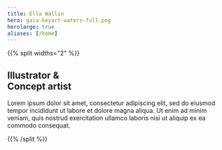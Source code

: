 ```yaml
---
title: Ella Wallin
hero: gaia-keyart-waters-full.png
herolarge: true
aliases: [/home]
---
```


{{% split widths="2" %}}

## Illustrator &<br>Concept artist

Lorem ipsum dolor sit amet, consectetur adipiscing elit, sed do eiusmod tempor incididunt ut labore et dolore magna aliqua. Ut enim ad minim veniam, quis nostrud exercitation ullamco laboris nisi ut aliquip ex ea commodo consequat.

{{% /split %}}
